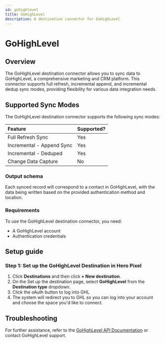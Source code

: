 ```yaml
---
id: gohighlevel
title: GoHighLevel
description: A destination connector for GoHighLevel
---
```


# GoHighLevel

## Overview

The GoHighLevel destination connector allows you to sync data to GoHighLevel, a comprehensive marketing and CRM platform. This connector supports full refresh, incremental append, and incremental dedup sync modes, providing flexibility for various data integration needs.

## Supported Sync Modes

The GoHighLevel destination connector supports the following sync modes:

| Feature                   | Supported? |
| :------------------------ | :--------- |
| Full Refresh Sync         | Yes        |
| Incremental - Append Sync | Yes        |
| Incremental - Deduped     | Yes        |
| Change Data Capture       | No         |

### Output schema

Each synced record will correspond to a contact in GoHighLevel, with the data being written based on the provided authentication method and location.

### Requirements

To use the GoHighLevel destination connector, you need:

- A GoHighLevel account
- Authentication credentials

## Setup guide

### Step 1: Set up the GoHighLevel Destination in Hero Pixel

1. Click **Destinations** and then click **+ New destination**.
2. On the Set up the destination page, select **GoHighLevel** from the **Destination type** dropdown.
3. Click the oAuth button to log into GHL
4. The system will redirect you to GHL so you can log into your account and choose the space you'd like to connect.

## Troubleshooting

For further assistance, refer to the [GoHighLevel API Documentation](https://developers.gohighlevel.com) or contact GoHighLevel support.
